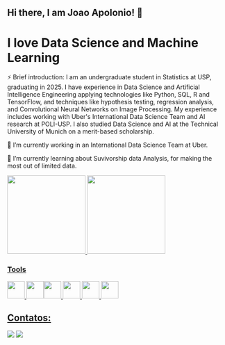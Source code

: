 ## Hi there, I am Joao Apolonio! 👋

# I love Data Science and Machine Learning

⚡ Brief introduction: I am an undergraduate student in Statistics at USP, graduating in 2025. I have experience in Data Science and Artificial Intelligence Engineering applying technologies like Python, SQL, R and TensorFlow, and techniques like hypothesis testing, regression analysis, and Convolutional Neural Networks on Image Processing. My experience includes working with Uber's International Data Science Team and AI research at POLI-USP. I also studied Data Science and AI at the Technical University of Munich on a merit-based scholarship.

🔭 I’m currently working in an International Data Science Team at Uber.

🌱 I’m currently learning about Suvivorship data Analysis, for making the most out of limited data.

<div>
<a href="https://github.com/jpapolonio">
<img loading="lazy" height="180em" src="https://github-readme-stats.vercel.app/api/top-langs/?username=seu-usuário-aqui&layout=compact&langs_count=7&theme=dracula"/>
<img loading="lazy" height="180em" src="https://github-readme-stats.vercel.app/api?username=seu-usuário-aqui&show_icons=true&theme=dracula&include_all_commits=true&count_private=true"/>
</div>

### Tools
<img loading="lazy" src="https://cdn.jsdelivr.net/gh/devicons/devicon@latest/icons/python/python-original-wordmark.svg" width="40" height="40"/>  <img loading="lazy" src="https://cdn.jsdelivr.net/gh/devicons/devicon@latest/icons/r/r-original.svg" width="40" height="40"/><img loading="lazy" src="https://cdn.jsdelivr.net/gh/devicons/devicon@latest/icons/azuresqldatabase/azuresqldatabase-original.svg" width="40" height="40"/>  <img loading="lazy" src="https://cdn.jsdelivr.net/gh/devicons/devicon@latest/icons/tensorflow/tensorflow-original.svg" width="40" height="40"/>  <img loading="lazy" src="https://cdn.jsdelivr.net/gh/devicons/devicon@latest/icons/numpy/numpy-original.svg" width="40" height="40"/>  <img loading="lazy" src="https://cdn.jsdelivr.net/gh/devicons/devicon@latest/icons/pandas/pandas-original-wordmark.svg" width="40" height="40"/>

## Contatos:

<div>
<a href = "mailto:jpasm@usp.br"><img loading="lazy" src="https://img.shields.io/badge/Gmail-D14836?style=for-the-badge&logo=gmail&logoColor=white" target="_blank"></a>
<a href="https://www.linkedin.com/in/jo%C3%A3o-pedro-apolonio-11388317b/" target="_blank"><img loading="lazy" src="https://img.shields.io/badge/-LinkedIn-%230077B5?style=for-the-badge&logo=linkedin&logoColor=white" target="_blank"></a>      
</div>
